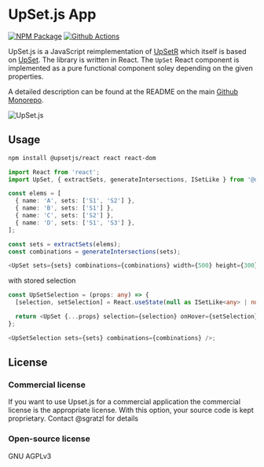 # UpSet.js App

[![NPM Package][npm-image]][npm-url] [![Github Actions][github-actions-image]][github-actions-url]

UpSet.js is a JavaScript reimplementation of [UpSetR](https://www.rdocumentation.org/packages/UpSetR/) which itself is based on [UpSet](http://vcg.github.io/upset/about/). The library is written in React. The `UpSet` React component is implemented as a pure functional component soley depending on the given properties.

A detailed description can be found at the README on the main [Github Monorepo](https://github.com/upsetjs/upsetjs).

![UpSet.js](https://user-images.githubusercontent.com/4129778/75599825-a8a13780-5a76-11ea-8cd4-b775f4791a91.png)

## Usage

```sh
npm install @upsetjs/react react react-dom
```

```ts
import React from 'react';
import UpSet, { extractSets, generateIntersections, ISetLike } from '@upsetjs/react';

const elems = [
  { name: 'A', sets: ['S1', 'S2'] },
  { name: 'B', sets: ['S1'] },
  { name: 'C', sets: ['S2'] },
  { name: 'D', sets: ['S1', 'S3'] },
];

const sets = extractSets(elems);
const combinations = generateIntersections(sets);

<UpSet sets={sets} combinations={combinations} width={500} height={300} />;
```

with stored selection

```ts
const UpSetSelection = (props: any) => {
  [selection, setSelection] = React.useState(null as ISetLike<any> | null);

  return <UpSet {...props} selection={selection} onHover={setSelection} />;
};

<UpSetSelection sets={sets} combinations={combinations} />;
```

## License

### Commercial license

If you want to use Upset.js for a commercial application the commercial license is the appropriate license. With this option, your source code is kept proprietary. Contact @sgratzl for details

### Open-source license

GNU AGPLv3

[npm-image]: https://badge.fury.io/js/@upsetjs/react.svg
[npm-url]: https://npmjs.org/package/@upsetjs/react
[github-actions-image]: https://github.com/sgratzl/upsetjs/workflows/nodeci/badge.svg
[github-actions-url]: https://github.com/sgratzl/upsetjs/actions
